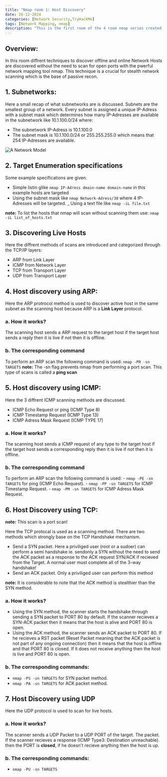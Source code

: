 ```yaml
---
title: "Nmap room 1: Host Discovery"
date: 26-12-2024
categories: [Network Security,TryHackMe]
tags: [Network Mapping, nmap]
description: "This is the first room of the 4 room nmap series created "
---
```


## Overview: 
In this room diffrent techniques to discover offline and online Network Hosts are discovered without the need to scan for open ports with the pwerful network mapping tool nmap. This technique is a crucial for stealth network scanning which is the base of passive recon. 

## 1. Subnetworks:
Here a small recap of what subnetworks are is discussed.
Subnets are the smallest group of a network. Every subnet is assigned a unique IP-Adress with a subnet mask which determines how many IP-Adresses are available in the subnetwork like 10.1.100.0/24 where:
- The subnetwork IP-Adress is 10.1.100.0 
- The subnet mask is 10.1.100.0/24 or 255.255.255.0 which means that 254 IP-Adresses are available.

![A Network Model](https://tryhackme-images.s3.amazonaws.com/user-uploads/5f04259cf9bf5b57aed2c476/room-content/aa787518e856e0094cb40da8399be0f3.png)

## 2. Target Enumeration specifications
Some example specifications are given.
- Simple listin glike `nmap IP-Adress dmain-name domain-name` in this example  hosts are targeted
- Using the subnet mask like `nmap Network-Adress/30` where 4 IP-Adresses will be targeted.
_ Using a text file like `nmap -iL file.txt`

**note:** To list the hosts that nmap will scan without scanning them use: `nmap -iL list_of_hosts.txt`

## 3. Discovering Live Hosts 
Here the diffrent methods of scans are introduced and categorized through the TCP/IP layers:
- ARP from Link Layer
- ICMP from Network Layer
- TCP from Transport Layer
- UDP from Transport Layer


## 4. Host discovery using ARP:
Here the ARP protrocol method is used to discover active host in the same subnet as the scanning host because ARP is a **Link Layer** protocol.

### a. How it works?
The scanning host sends a ARP request to the target host if the target host sends a reply then it is live if not then it is offline.
### b. The corresponding command
To perform an ARP scan the following command is used:
`nmap -PR -sn TARGETS`
**note:** The -sn flag prevents nmap from performing a port scan. This type of scans is called a **ping scan**

## 5. Host discovery using ICMP:
Here the 3 diffrent ICMP scanning methods are discussed.
- ICMP Echo Request or ping (ICMP Type 8)
- ICMP Timestamp Request (ICMP Type 13)
- ICMP Adress Mask Request (ICMP TYPE 17)
### a. How it works?
The scanning host sends a ICMP request of any type to the target host if the target host sends a corresponding reply then it is live if not then it is offline.
### b. The corresponding command
To perform an ARP scan the following command is used:
    - `nmap -PE -sn TARGETS` for ping (ICMP Echo Request).
    - `nmap -PP -sn TARGETS` for ICMP Timestamp Request.
    - `nmap -PM -sn TARGETS` for ICMP Adress Mask Request.

## 6. Host Discovery using TCP:
**note:** This scan is a port scan! 

Here the TCP protocal is used as a scanning method.
There are two methods which strongly base on the TCP Handshake mechanism.
- Send a SYN packet. Here a priviliged user (root or a sudoer) can perform a semi handshake ie. sendonly a SYN without the need to send the ACK packet as a response to the ACK request SYN/ACK if recieved from the Target. A normal user must complete all of the 3-way handshake!
- Send an ACK packet. Only a priviliged user can perform this method

**note:** It is considerable to note that the ACK method is stealthier than the SYN method.

### a. How it works?
- Using the SYN method, the scanner starts the handshake through sending a SYN packet to PORT 80 by default. If the scanner recieves a SYN-ACK packet then it means that the host is alive and PORT 80 is open.
- Using the ACK method, the scanner sends an ACK packet to PORT 80. If he recieves a RST packet (Reset Packet meaning that the ACK packet is not part of any ongoing connection) then it means that the host is offline and that PORT 80 is closed. If it does not receive anything then the host is live and PORT 80 is open.

### b. The corresponding commands:
- `nmap -PS -sn TARGETS` for SYN packet method.
- `nmap -PA -sn TARGETS` for ACK packet method.

## 7. Host Discovery using UDP
Here the UDP protocol is used to scan for live hosts.

### a. How it works?
The scanner sends a UDP Packet to a UDP PORT of the target. The packet. If the scanner recieves a response (ICMP Type3: Destination unreachable).
then the PORT is **closed**, if he doesn't recieve anything then the host is up.
### b. The corresponding commands:
- `nmap -PU -sn TARGETS` 

